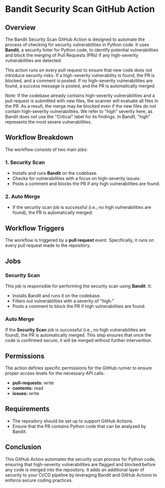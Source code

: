 # Bandit Security Scan GitHub Action

## Overview

The Bandit Security Scan GitHub Action is designed to automate the process of checking for security vulnerabilities in Python code. It uses **Bandit**, a security linter for Python code, to identify potential vulnerabilities and block the merging of Pull Requests (PRs) if any high-severity vulnerabilities are detected.

This action runs on every pull request to ensure that new code does not introduce security risks. If a high-severity vulnerability is found, the PR is blocked, and a comment is posted. If no high-severity vulnerabilities are found, a success message is posted, and the PR is automatically merged.

Note: If the codebase already contains high-severity vulnerabilities and a pull request is submitted with new files, the scanner will evaluate all files in the PR. As a result, the merge may be blocked even if the new files do not contain high-severity vulnerabilities. We refer to "high" severity here, as Bandit does not use the "Critical" label for its findings. In Bandit, "high" represents the most severe vulnerabilities.

## Workflow Breakdown

The workflow consists of two main jobs:

### 1. Security Scan

- Installs and runs **Bandit** on the codebase.
- Checks for vulnerabilities with a focus on high-severity issues.
- Posts a comment and blocks the PR if any high vulnerabilities are found.

### 2. Auto Merge

- If the security scan job is successful (i.e., no high vulnerabilities are found), the PR is automatically merged.

## Workflow Triggers

The workflow is triggered by a **pull request** event. Specifically, it runs on every pull request made to the repository.

## Jobs

### Security Scan

This job is responsible for performing the security scan using **Bandit**. It:

- Installs Bandit and runs it on the codebase.
- Filters out vulnerabilities with a severity of "high."
- Posts a comment to block the PR if high vulnerabilities are found.

### Auto Merge

If the **Security Scan** job is successful (i.e., no high vulnerabilities are found), the PR is automatically merged. This step ensures that once the code is confirmed secure, it will be merged without further intervention.

## Permissions

The action defines specific permissions for the GitHub runner to ensure proper access levels for the necessary API calls:

- **pull-requests:** write
- **contents:** read
- **issues:** write

## Requirements

- The repository should be set up to support GitHub Actions.
- Ensure that the PR contains Python code that can be analyzed by Bandit.

## Conclusion

This GitHub Action automates the security scan process for Python code, ensuring that high-severity vulnerabilities are flagged and blocked before any code is merged into the repository. It adds an additional layer of security to your CI/CD pipeline by leveraging Bandit and GitHub Actions to enforce secure coding practices.
